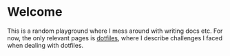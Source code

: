 # Welcome

This is a random playground where I mess around with writing docs etc.
For now, the only relevant pages is [dotfiles](dotfiles), where I describe challenges I faced when dealing with dotfiles.
